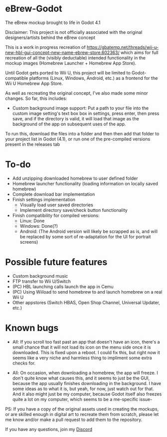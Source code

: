 # eBrew-Godot
The eBrew mockup brought to life in Godot 4.1

Disclaimer: This project is not officially associated with the original designers/artists behind the eBrew concept

This is a work in progress recreation of https://gbatemp.net/threads/wii-u-new-hbl-gui-concept-new-name-ebrew-store.602363/ which aims for full recreation of all the (visibly deductable) intended functionality in the mockup images (Homebrew Launcher + Homebrew App Store).

Until Godot gets ported to Wii U, this project will be limited to Godot-compatible platforms (Linux, Windows, Android, etc.) as a frontend for the Wii U Homebrew App Store.

As well as recreating the original concept, I've also made some minor changes. So far, this includes: 
* Custom background image support: Put a path to your file into the custom image setting's text box box in settings, press enter, then press save, and if the directory is valid, it will load that image as the background of the app on subsequent uses of the app.

To run this, download the files into a folder and then then add that folder to your project list in Godot (4.1), or run one of the pre-compiled versions present in the releases tab

# To-do
* Add unzipping downloaded homebrew to user defined folder
* Homebrew launcher functionality (loading information on locally saved homebrew)
* Complete download bar implementation
* Finish settings implementation
  * Visually load user saved directories
  * Implement directory save/check button functionality
* Finish compatibility for compiled versions:
  * Linux: Done
  * Windows: Done(?)
  * Android: (The Android version will likely be scrapped as is, and will be replaced by some sort of re-adaptation for the UI for portrait screens)

# Possible future features
* Custom background music
* FTP transfer to Wii U/Switch
* (PC) HBL launching calls launch the app in Cemu
* (PC) Using Wiiload to send homebrew to and launch homebrew on a real Wii U
* Other appstores (Switch HBAS, Open Shop Channel, Universal Updater, etc.)

# Known bugs
* All: If you scroll too fast past an app that doesn't have an icon, there's a small chance that it will not load its icon on the menu side once it is downloaded. This is fixed upon a reboot. I could fix this, but right now it seems like a very niche and harmless thing to impliment some extra checks for.

* All: On occasion, when downloading a homebrew, the app will freeze. I don't quite know what causes this, and it seems to just be the GUI, because the app usually finishes downloading in the background. I have some ideas as to what it is, but yeah, for now, just watch out for that. And it also might just be my computer, because Godot itself also freezes quite a lot on my computer, which seems to be a me-specific issue-

PS: If you have a copy of the original assets used in creating the mockups, or are skilled enough in digital art to recreate them from scratch, please let me know and/or make a pull request to add them to the repository.

If you have any questions, join my [Discord](https://discord.com/invite/Mu6YUEmerN)